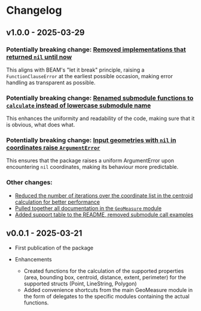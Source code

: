# Changelog

## v1.0.0 - 2025-03-29

### Potentially breaking change: [Removed implementations that returned `nil` until now](https://github.com/simagyari/geomeasure/pull/5)

This aligns with BEAM's "let it break" principle, raising a `FunctionClauseError` at the earliest possible occasion, making error handling as transparent as possible.

### Potentially breaking change: [Renamed submodule functions to `calculate` instead of lowercase submodule name](https://github.com/simagyari/geomeasure/pull/9)

This enhances the uniformity and readability of the code, making sure that it is obvious, what does what.

### Potentially breaking change: [Input geometries with `nil` in coordinates raise `ArgumentError`](https://github.com/simagyari/geomeasure/pull/12)

This ensures that the package raises a uniform ArgumentError upon encountering `nil` coordinates, making its behaviour more predictable.

### Other changes:

- [Reduced the number of iterations over the coordinate list in the centroid calculation for better performance](https://github.com/simagyari/geomeasure/pull/11)
- [Pulled together all documentation in the `GeoMeasure` module](https://github.com/simagyari/geomeasure/pull/6)
- [Added support table to the README, removed submodule call examples](https://github.com/simagyari/geomeasure/pull/7)

## v0.0.1 - 2025-03-21

- First publication of the package

- Enhancements

    - Created functions for the calculation of the supported properties (area, bounding box, centroid, distance, extent, perimeter) for the supported structs (Point, LineString, Polygon)
    - Added convenience shortcuts from the main GeoMeasure module in the form of delegates to the specific modules containing the actual functions.